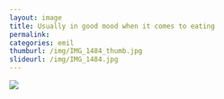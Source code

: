 ```yaml
---
layout: image
title: Usually in good mood when it comes to eating
permalink: 
categories: emil
thumburl: /img/IMG_1484_thumb.jpg
slideurl: /img/IMG_1484.jpg 
---
```

![](/img/IMG_1484.jpg)
